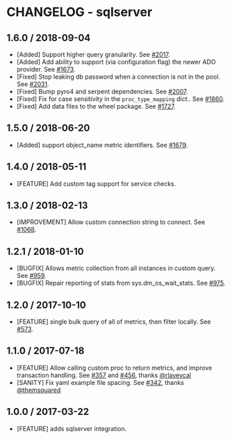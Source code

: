 # CHANGELOG - sqlserver

## 1.6.0 / 2018-09-04

* [Added] Support higher query granularity. See [#2017](https://github.com/DataDog/integrations-core/pull/2017).
* [Added] Add ability to support (via configuration flag) the newer ADO provider. See [#1673](https://github.com/DataDog/integrations-core/pull/1673).
* [Fixed] Stop leaking db password when a connection is not in the pool. See [#2031](https://github.com/DataDog/integrations-core/pull/2031).
* [Fixed] Bump pyro4 and serpent dependencies. See [#2007](https://github.com/DataDog/integrations-core/pull/2007).
* [Fixed] Fix for case sensitivity in the `proc_type_mapping` dict.. See [#1860](https://github.com/DataDog/integrations-core/pull/1860).
* [Fixed] Add data files to the wheel package. See [#1727](https://github.com/DataDog/integrations-core/pull/1727).

## 1.5.0 / 2018-06-20

* [Added] support object_name metric identifiers. See [#1679](https://github.com/DataDog/integrations-core/pull/1679).

## 1.4.0 / 2018-05-11

* [FEATURE] Add custom tag support for service checks.

## 1.3.0 / 2018-02-13

* [IMPROVEMENT] Allow custom connection string to connect. See [#1068][].

## 1.2.1 / 2018-01-10

* [BUGFIX] Allows metric collection from all instances in custom query. See [#959][].
* [BUGFIX] Repair reporting of stats from sys.dm_os_wait_stats. See [#975][].

## 1.2.0 / 2017-10-10

* [FEATURE] single bulk query of all of metrics, then filter locally. See [#573][].

## 1.1.0 / 2017-07-18

* [FEATURE] Allow calling custom proc to return metrics, and improve transaction handling. See [#357][] and [#456][], thanks [@rlaveycal][]
* [SANITY] Fix yaml example file spacing. See [#342][], thanks [@themsquared][]

## 1.0.0 / 2017-03-22

* [FEATURE] adds sqlserver integration.

<!--- The following link definition list is generated by PimpMyChangelog --->
[#342]: https://github.com/DataDog/integrations-core/issues/342
[#357]: https://github.com/DataDog/integrations-core/issues/357
[#456]: https://github.com/DataDog/integrations-core/issues/456
[#573]: https://github.com/DataDog/integrations-core/issues/573
[#959]: https://github.com/DataDog/integrations-core/issues/959
[#975]: https://github.com/DataDog/integrations-core/pull/975
[#1068]: https://github.com/DataDog/integrations-core/pull/1065
[@rlaveycal]: https://github.com/rlaveycal
[@themsquared]: https://github.com/themsquared
